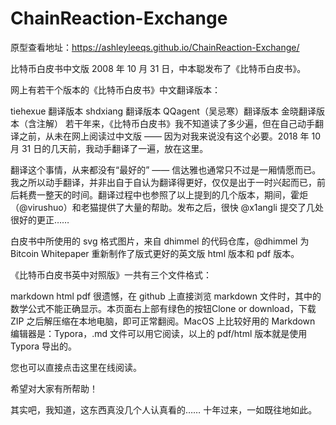 # ChainReaction-Exchange
原型查看地址：https://ashleyleeqs.github.io/ChainReaction-Exchange/


比特币白皮书中文版
2008 年 10 月 31 日，中本聪发布了《比特币白皮书》。

网上有若干个版本的《比特币白皮书》中文翻译版本：

tiehexue 翻译版本
shdxiang 翻译版本
QQagent（吴忌寒）翻译版本
金晓翻译版本（含注解）
若干年来，《比特币白皮书》我不知道读了多少遍，但在自己动手翻译之前，从未在网上阅读过中文版 —— 因为对我来说没有这个必要。2018 年 10 月 31 日的几天前，我动手翻译了一遍，放在这里。

翻译这个事情，从来都没有“最好的” —— 信达雅也通常只不过是一厢情愿而已。我之所以动手翻译，并非出自于自认为翻译得更好，仅仅是出于一时兴起而已，前后耗费一整天的时间。翻译过程中也参照了以上提到的几个版本，期间，霍炬（@virushuo）和老猫提供了大量的帮助。发布之后，很快 @x1angli 提交了几处很好的更正……

白皮书中所使用的 svg 格式图片，来自 dhimmel 的代码仓库，@dhimmel 为 Bitcoin Whitepaper 重新制作了版式更好的英文版 html 版本和 pdf 版本。

《比特币白皮书英中对照版》一共有三个文件格式：

markdown
html
pdf
很遗憾，在 github 上直接浏览 markdown 文件时，其中的数学公式不能正确显示。本页面右上部有绿色的按钮Clone or download，下载 ZIP 之后解压缩在本地电脑，即可正常翻阅。MacOS 上比较好用的 Markdown 编辑器是：Typora，.md 文件可以用它阅读，以上的 pdf/html 版本就是使用 Typora 导出的。

您也可以直接点击这里在线阅读。

希望对大家有所帮助！

其实吧，我知道，这东西真没几个人认真看的…… 十年过来，一如既往地如此。
